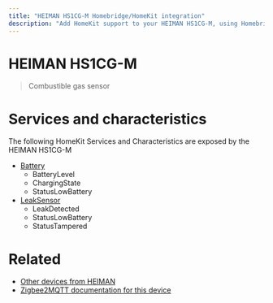 ```yaml
---
title: "HEIMAN HS1CG-M Homebridge/HomeKit integration"
description: "Add HomeKit support to your HEIMAN HS1CG-M, using Homebridge, Zigbee2MQTT and homebridge-z2m."
---
```

<!---
This file has been GENERATED using src/docgen/docgen.ts
DO NOT EDIT THIS FILE MANUALLY!
-->
# HEIMAN HS1CG-M
> Combustible gas sensor


# Services and characteristics
The following HomeKit Services and Characteristics are exposed by
the HEIMAN HS1CG-M

* [Battery](../../battery.md)
  * BatteryLevel
  * ChargingState
  * StatusLowBattery
* [LeakSensor](../../sensors.md)
  * LeakDetected
  * StatusLowBattery
  * StatusTampered


# Related
* [Other devices from HEIMAN](../index.md#heiman)
* [Zigbee2MQTT documentation for this device](https://www.zigbee2mqtt.io/devices/HS1CG-M.html)